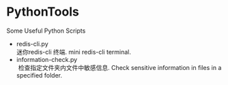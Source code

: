# PythonTools
Some Useful Python Scripts

- redis-cli.py              
  迷你redis-cli 终端. mini redis-cli terminal. 
- information-check.py      
  检查指定文件夹内文件中敏感信息.  Check sensitive information in files in a specified folder. 
